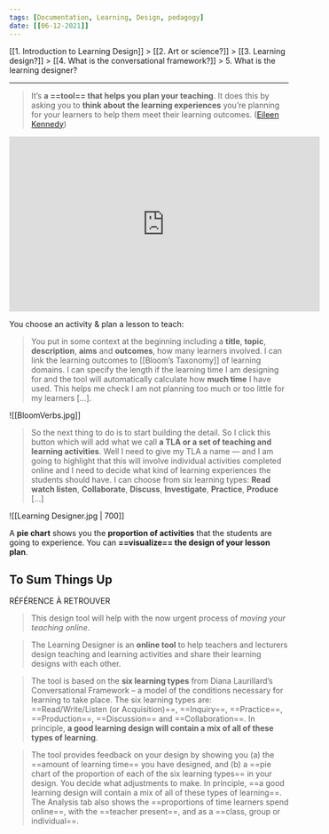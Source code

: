 ```yaml
---
tags: [Documentation, Learning, Design, pedagogy]
date: [[06-12-2021]]
---
```


[[1. Introduction to Learning Design]] > [[2. Art or science?]] > [[3. Learning design?]] > [[4. What is the conversational framework?]] > 5. What is the learning designer?

<hr />

> It’s **a ==tool== that helps you plan your teaching**. It does this by asking you to **think about the learning experiences** you’re planning for your learners to help them meet their learning outcomes.  ([Eileen Kennedy](https://eileenkennedylearningtech.wordpress.com))

<iframe width="560" height="315" src="https://www.youtube.com/embed/S0edRboC9vI" title="YouTube video player" frameborder="0" allow="accelerometer; autoplay; clipboard-write; encrypted-media; gyroscope; picture-in-picture" allowfullscreen></iframe>

You choose an activity & plan a lesson to teach:

> You put in some context at the beginning including a **title**, **topic**, **description**, **aims** and **outcomes**, how many learners involved. I can link the learning outcomes to [[Bloom’s Taxonomy]] of learning domains. I can specify the length if the learning time I am designing for and the tool will automatically calculate how **much time** I have used. This helps me check I am not planning too much or too little for my learners [...].  

![[BloomVerbs.jpg]]

> So the next thing to do is to start building the detail. So I click this button which will add what we call **a TLA or a set of teaching and learning activities**. Well I need to give my TLA a name — and I am going to highlight that this will involve individual activities completed online and I need to decide what kind of learning experiences the students should have. I can choose from six learning types: **Read watch listen**, **Collaborate**, **Discuss**, **Investigate**, **Practice**, **Produce** [...]  

![[Learning Designer.jpg | 700]]

A **pie chart** shows you the **proportion of activities** that the students are going to experience. You can **==visualize== the design of your lesson plan**.

## To Sum Things Up
RÉFÉRENCE À RETROUVER

> This design tool will help with the now urgent process of *moving your teaching online*.  

> The Learning Designer is an **online tool** to help teachers and lecturers design teaching and learning activities and share their learning designs with each other. 

> The tool is based on the **six learning types** from Diana Laurillard’s Conversational Framework – a model of the conditions necessary for learning to take place. The six learning types are: ==Read/Write/Listen (or Acquisition)==, ==Inquiry==, ==Practice==, ==Production==, ==Discussion== and ==Collaboration==. In principle, **a good learning design will contain a mix of all of these types of learning**.  

> The tool provides feedback on your design by showing you (a) the ==amount of learning time== you have designed, and (b) a ==pie chart of the proportion of each of the six learning types== in your design. You decide what adjustments to make. In principle, ==a good learning design will contain a mix of all of these types of learning==. The Analysis tab also shows the ==proportions of time learners spend online==, with the ==teacher present==, and as a ==class, group or individual==.  
